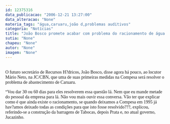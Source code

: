 ```yaml
---
id: 12375316
data_publicacao: "2006-12-21 13:27:00"
data_alteracao: "None"
materia_tags: "água,caruaru,joão d,problemas auditivos"
categoria: "Notícias"
title: "João Bosco promete acabar com problema do racionamento de água em Caruaru em 60 dias"
sutia: "None"
chapeu: "None"
autor: "None"
imagem: "None"
---
```

<p><P><BR><FONT face=Verdana>O futuro secretário de Recursos H?dricos, João Bosco, disse agora há pouco, ao locutor Mário Neto, na JC/CBN, que uma de suas primeiras medidas na Compesa será resolver o problema de abastecimento de Caruaru.</FONT></P></p>
<p><P><FONT face=Verdana>“Vou dar 30 ou 60 dias para eles resolverem essa questão lá. Nem que eu mande metade do pessoal da empresa para lá. Não vou mais ouvir essa conversa. Vão ter que explicar como é que ainda existe o racionamento, se quando deixamos a Compesa em 1995 já hav?amos deixado todas as condições para que isto fosse resolvido???, explicou, referindo-se a construção da barragens de Tabocas, depois Prata e, no atual governo, Jucazinho.</FONT></P> </p>
